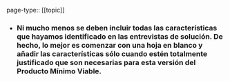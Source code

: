 page-type:: [[topic]]
- ### Ni mucho menos se deben incluir todas las características que hayamos identificado en las entrevistas de solución. De hecho, lo mejor es comenzar con una hoja en blanco y añadir las características sólo cuando estén totalmente justificado que son necesarias para esta versión del Producto Mínimo Viable.



